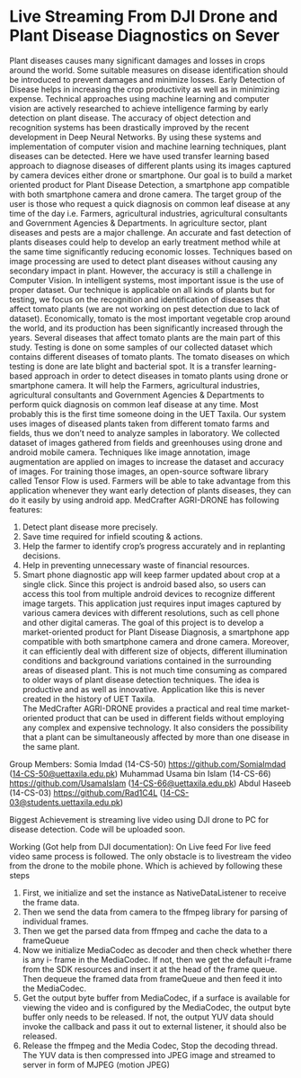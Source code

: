# Live Streaming From DJI Drone and Plant Disease Diagnostics on Sever
Plant diseases causes many significant damages and losses in crops around the world. Some suitable measures on disease identification should be introduced to prevent damages and minimize losses. Early Detection of Disease helps in increasing the crop productivity as well as in minimizing expense. Technical approaches using machine learning and computer vision are actively researched to achieve intelligence farming by early detection on plant disease. The accuracy of object detection and recognition systems has been drastically improved by the recent development in Deep Neural Networks. By using these systems and implementation of computer vision and machine learning techniques, plant diseases can be detected. Here we have used transfer learning based approach to diagnose diseases of different plants using its images captured by camera devices either drone or smartphone. Our goal is to build a market oriented product for Plant Disease Detection, a smartphone app compatible with both smartphone camera and drone camera. The target group of the user is those who request a quick diagnosis on common leaf disease at any time of the day i.e. Farmers, agricultural industries, agricultural consultants and Government Agencies &amp; Departments.
In agriculture sector, plant diseases and pests are a major challenge. An accurate and fast detection of plants diseases could help to develop an early treatment method while at the same time significantly reducing economic losses. 
Techniques based on image processing are used to detect plant diseases without causing any secondary impact in plant. However, the accuracy is still a challenge in Computer Vision. In intelligent systems, most important issue is the use of proper dataset. Our technique is applicable on all kinds of plants but for testing, we focus on the recognition and identification of diseases that affect tomato plants (we are not working on pest detection due to lack of dataset). Economically, tomato is the most important vegetable crop around the world, and its production has been significantly increased through the years. Several diseases that affect tomato plants are the main part of this study. Testing is done on some samples of our collected dataset which contains different diseases of tomato plants. The tomato diseases on which testing is done are late blight and bacterial spot. 
It is a transfer learning-based approach in order to detect diseases in tomato plants using drone or smartphone camera. It will help the Farmers, agricultural industries, agricultural consultants and Government Agencies & Departments to perform quick diagnosis on common leaf disease at any time. Most probably this is the first time someone doing in the UET Taxila.
Our system uses images of diseased plants taken from different tomato farms and fields, thus we don’t need to analyze samples in laboratory. We collected dataset of images gathered from fields and greenhouses using drone and android mobile camera. Techniques like image annotation, image augmentation are applied on images to increase the dataset and accuracy of images. For training those images, an open-source software library called Tensor Flow is used. Farmers will be able to take advantage from this application whenever they want early detection of plants diseases, they can do it easily by using android app. 
MedCrafter AGRI-DRONE has following features: 
1.	Detect plant disease more precisely. 
2.	Save time required for infield scouting & actions. 
3.	Help the farmer to identify crop’s progress accurately and in replanting decisions. 
4.	Help in preventing unnecessary waste of financial resources. 
5.	Smart phone diagnostic app will keep farmer updated about crop at a single click. 
Since this project is android based also, so users can access this tool from multiple android devices to recognize different image targets. This application just requires input images captured by various camera devices with different resolutions, such as cell phone and other digital cameras. The goal of this project is to develop a market-oriented product for Plant Disease Diagnosis, a smartphone app compatible with both smartphone camera and drone camera. Moreover, it can efficiently deal with different size of objects, different illumination conditions and background variations contained in the surrounding areas of diseased plant. This is not much time consuming as compared to older ways of plant disease detection techniques. The idea is productive and as well as innovative. Application like this is never created in the history of UET Taxila.  
The MedCrafter AGRI-DRONE provides a practical and real time market-oriented product that can be used in different fields without employing any complex and expensive technology. It also considers the possibility that a plant can be simultaneously affected by more than one disease in the same plant.  

Group Members: 
Somia Imdad (14-CS-50) https://github.com/SomiaImdad (14-CS-50@uettaxila.edu.pk)
Muhammad Usama bin Islam (14-CS-66) https://github.com/UsamaIslam (14-CS-66@uettaxila.edu.pk)
Abdul Haseeb (14-CS-03) https://github.com/Rad1C4L (14-CS-03@students.uettaxila.edu.pk)

Biggest Achievement is streaming live video using DJI drone to PC for disease detection. 
Code will be uploaded soon.

Working (Got help from DJI documentation):
On Live feed
For live feed video same process is followed. The only obstacle is to livestream the video 
from the drone to the mobile phone. Which is achieved by following these steps
1. First, we initialize and set the instance as NativeDataListener to receive the frame 
data.
2. Then we send the data from camera to the ffmpeg library for parsing of individual 
frames.
3. Then we get the parsed data from ffmpeg and cache the data to a frameQueue
4. Now we initialize MediaCodec as decoder and then check whether there is any i-
frame in the MediaCodec. If not, then we get the default i-frame from the SDK 
resources and insert it at the head of the frame queue. Then dequeue the framed data 
from frameQueue and then feed it into the MediaCodec.
5. Get the output byte buffer from MediaCodec, if a surface is available for viewing the 
video and is configured by the MediaCodec, the output byte buffer only needs to be 
released. If not, the output YUV data should invoke the callback and pass it out to 
external listener, it should also be released.
6. Release the ffmpeg and the Media Codec, Stop the decoding thread.
The YUV data is then compressed into JPEG image and streamed to server in form of 
MJPEG (motion JPEG)

